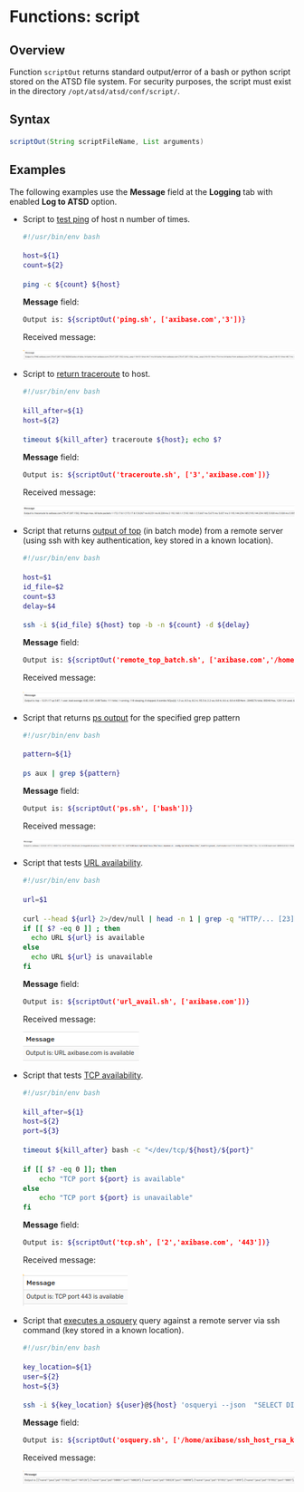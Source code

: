 # Functions: script

## Overview

Function `scriptOut` returns standard output/error of a bash or python script stored on the ATSD file system.
For security purposes, the script must exist in the directory `/opt/atsd/atsd/conf/script/`.

## Syntax

```java
scriptOut(String scriptFileName, List arguments)
```

## Examples

The following examples use the **Message** field at the **Logging** tab with enabled **Log to ATSD** option.

 * Script to [test ping](resources/ping.sh) of host n number of times.
 
    ```bash
    #!/usr/bin/env bash
 
    host=${1}
    count=${2}
 
    ping -c ${count} ${host}

    ```
    **Message** field:
 
   ```bash
   Output is: ${scriptOut('ping.sh', ['axibase.com','3'])}
   ```
 
    Received message:
 
    ![](images/script-ping.png)
 
 * Script to [return traceroute](resources/traceroute.sh) to host.
 
    ```bash
    #!/usr/bin/env bash
 
    kill_after=${1}
    host=${2}
 
    timeout ${kill_after} traceroute ${host}; echo $?

    ```
    **Message** field:
  
    ```bash
    Output is: ${scriptOut('traceroute.sh', ['3','axibase.com'])}
    ```
  
    Received message:
  
    ![](images/script-traceroute.png)
  
 
 * Script that returns [output of top](resources/remote_top_batch.sh) (in batch mode) from a remote server (using ssh with key authentication, key stored in a known location).
 
    ```bash
    #!/usr/bin/env bash
 
    host=$1
    id_file=$2
    count=$3
    delay=$4
 
    ssh -i ${id_file} ${host} top -b -n ${count} -d ${delay}
    ```
 
    **Message** field:
   
    ```bash
    Output is: ${scriptOut('remote_top_batch.sh', ['axibase.com','/home/axibase/ssh_host_rsa_key', '5', '3'])}
    ```
   
    Received message:
   
    ![](images/script-remote_top_batch.png)
   
 *  Script that returns [ps output](resources/ps.sh) for the specified grep pattern
 
    ```bash
    #!/usr/bin/env bash
    
    pattern=${1}
    
    ps aux | grep ${pattern}

    ```
  
    **Message** field:
    
    ```bash
    Output is: ${scriptOut('ps.sh', ['bash'])}
    ```
    
    Received message:
       
    ![](images/script-ps.png)
    
 * Script that tests [URL availability](resources/url_avail.sh).
 
    ```bash
    #!/usr/bin/env bash
    
    url=$1
    
    curl --head ${url} 2>/dev/null | head -n 1 | grep -q "HTTP/... [23].."
    if [[ $? -eq 0 ]] ; then
      echo URL ${url} is available
    else
      echo URL ${url} is unavailable
    fi
    ```
    **Message** field:
    
    ```bash
    Output is: ${scriptOut('url_avail.sh', ['axibase.com'])}
    ```
    Received message:
           
    ![](images/script-url_avail.png)
    
 * Script that tests [TCP availability](resources/tcp.sh).
 
    ```bash
    #!/usr/bin/env bash
    
    kill_after=${1}
    host=${2}
    port=${3}
    
    timeout ${kill_after} bash -c "</dev/tcp/${host}/${port}"
    
    if [[ $? -eq 0 ]]; then
    	echo "TCP port ${port} is available"	
    else
    	echo "TCP port ${port} is unavailable"
    fi
    ```
    **Message** field:
    
    ```bash
    Output is: ${scriptOut('tcp.sh', ['2','axibase.com', '443'])}
    ```
    Received message:
               
    ![](images/script-tcp.png)
 
 * Script that [executes a osquery](resources/osquery.sh) query against a remote server via ssh command (key stored in a known location).
 
    ```bash
    #!/usr/bin/env bash
    
    key_location=${1}
    user=${2}
    host=${3}
    
    ssh -i ${key_location} ${user}@${host} 'osqueryi --json  "SELECT DISTINCT processes.name, listening_ports.port, processes.pid FROM listening_ports JOIN processes USING (pid) WHERE listening_ports.address = '\''0.0.0.0'\'';"'

    ```
    
    **Message** field:
        
    ```bash
    Output is: ${scriptOut('osquery.sh', ['/home/axibase/ssh_host_rsa_key','axibase', 'axibase.com'])}
    ```
    Received message:
                   
    ![](images/script-osquery.png)
    